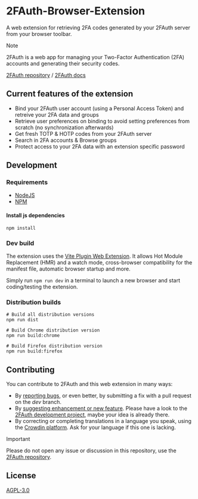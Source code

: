 # 2FAuth-Browser-Extension

A web extension for retrieving 2FA codes generated by your 2FAuth server from your browser toolbar.

> [!NOTE]
> 2FAuth is a web app for managing your Two-Factor Authentication (2FA) accounts and generating their security codes.
>
> [2FAuth repository](https://github.com/Bubka/2FAuth) / [2FAuth docs](https://docs.2fauth.app/)

## Current features of the extension

- Bind your 2FAuth user account (using a Personal Access Token) and retreive your 2FA data and groups
- Retrieve user preferences on binding to avoid setting preferences from scratch (no synchronization afterwards)
- Get fresh TOTP & HOTP codes from your 2FAuth server
- Search in 2FA accounts & Browse groups
- Protect access to your 2FA data with an extension specific password

## Development

### Requirements

- [NodeJS](https://nodejs.com)
- [NPM](https://npmjs.com)

#### Install js dependencies

```shell
npm install
```

### Dev build

The extension uses the [Vite Plugin Web Extension](https://vite-plugin-web-extension.aklinker1.io/). It allows Hot Module Replacement (HMR) and a watch mode, cross-browser compatibility for the manifest file, automatic browser startup and more.

Simply run `npm run dev` in a terminal to launch a new browser and start coding/testing the extension.

### Distribution builds

```shell
# Build all distribution versions
npm run dist

# Build Chrome distribution version
npm run build:chrome

# Build Firefox distribution version
npm run build:firefox
```

## Contributing

You can contribute to 2FAuth and this web extension in many ways:

- By [reporting bugs](https://github.com/Bubka/2FAuth/issues/new?template=bug_report.md), or even better, by submitting a fix with a pull request on the *dev* branch.
- By [suggesting enhancement or new feature](https://github.com/Bubka/2FAuth/issues/new?template=feature_request.md). Please have a look to the [2FAuth development project](https://github.com/users/Bubka/projects/1), maybe your idea is already there.
- By correcting or completing translations in a language you speak, using the [Crowdin platform](https://crowdin.com/project/2fauth). Ask for your language if this one is lacking.

> [!IMPORTANT]
> Please do not open any issue or discussion in this repository, use the [2FAuth repository](https://github.com/Bubka/2FAuth/).

## License

[AGPL-3.0](https://www.gnu.org/licenses/agpl-3.0.html)
